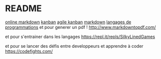 # README
[online markdown](https://stackedit.io/app)
[kanban](https://fr.wikipedia.org/wiki/Kanban)
[agile kanban](https://fr.atlassian.com/agile/kanban)
[markdown](https://fr.wikipedia.org/wiki/Markdown)
[langages de programmations](https://www.tiobe.com/tiobe-index/)
et pour generer un pdf !
http://www.markdowntopdf.com/

et pour s'entrainer dans les langages
https://repl.it/repls/SilkyLinedGames

et pour se lancer des défis entre developpeurs et apprendre à coder 
https://codefights.com/
